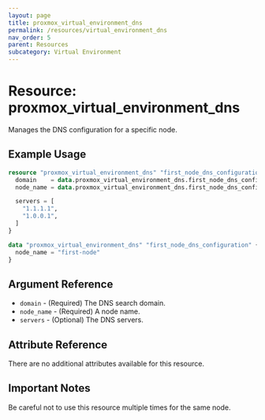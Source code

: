 ```yaml
---
layout: page
title: proxmox_virtual_environment_dns
permalink: /resources/virtual_environment_dns
nav_order: 5
parent: Resources
subcategory: Virtual Environment
---
```


# Resource: proxmox_virtual_environment_dns

Manages the DNS configuration for a specific node.

## Example Usage

```terraform
resource "proxmox_virtual_environment_dns" "first_node_dns_configuration" {
  domain    = data.proxmox_virtual_environment_dns.first_node_dns_configuration.domain
  node_name = data.proxmox_virtual_environment_dns.first_node_dns_configuration.node_name

  servers = [
    "1.1.1.1",
    "1.0.0.1",
  ]
}

data "proxmox_virtual_environment_dns" "first_node_dns_configuration" {
  node_name = "first-node"
}
```

## Argument Reference

- `domain` - (Required) The DNS search domain.
- `node_name` - (Required) A node name.
- `servers` - (Optional) The DNS servers.

## Attribute Reference

There are no additional attributes available for this resource.

## Important Notes

Be careful not to use this resource multiple times for the same node.
